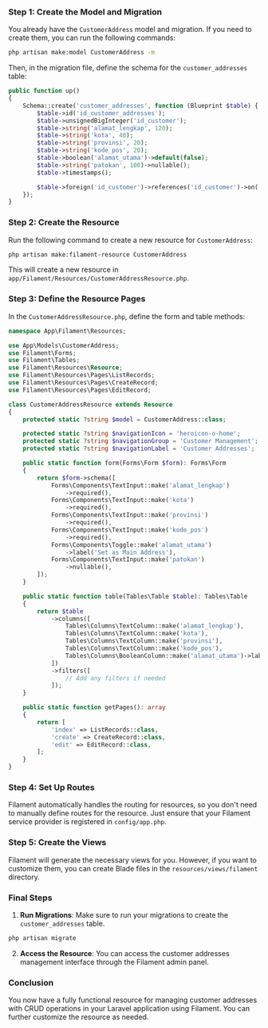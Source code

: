 ### Step 1: Create the Model and Migration

You already have the `CustomerAddress` model and migration. If you need to create them, you can run the following commands:

```bash
php artisan make:model CustomerAddress -m
```

Then, in the migration file, define the schema for the `customer_addresses` table:

```php
public function up()
{
    Schema::create('customer_addresses', function (Blueprint $table) {
        $table->id('id_customer_addresses');
        $table->unsignedBigInteger('id_customer');
        $table->string('alamat_lengkap', 120);
        $table->string('kota', 40);
        $table->string('provinsi', 20);
        $table->string('kode_pos', 20);
        $table->boolean('alamat_utama')->default(false);
        $table->string('patokan', 100)->nullable();
        $table->timestamps();

        $table->foreign('id_customer')->references('id_customer')->on('customers')->onDelete('cascade');
    });
}
```

### Step 2: Create the Resource

Run the following command to create a new resource for `CustomerAddress`:

```bash
php artisan make:filament-resource CustomerAddress
```

This will create a new resource in `app/Filament/Resources/CustomerAddressResource.php`.

### Step 3: Define the Resource Pages

In the `CustomerAddressResource.php`, define the form and table methods:

```php
namespace App\Filament\Resources;

use App\Models\CustomerAddress;
use Filament\Forms;
use Filament\Tables;
use Filament\Resources\Resource;
use Filament\Resources\Pages\ListRecords;
use Filament\Resources\Pages\CreateRecord;
use Filament\Resources\Pages\EditRecord;

class CustomerAddressResource extends Resource
{
    protected static ?string $model = CustomerAddress::class;

    protected static ?string $navigationIcon = 'heroicon-o-home';
    protected static ?string $navigationGroup = 'Customer Management';
    protected static ?string $navigationLabel = 'Customer Addresses';

    public static function form(Forms\Form $form): Forms\Form
    {
        return $form->schema([
            Forms\Components\TextInput::make('alamat_lengkap')
                ->required(),
            Forms\Components\TextInput::make('kota')
                ->required(),
            Forms\Components\TextInput::make('provinsi')
                ->required(),
            Forms\Components\TextInput::make('kode_pos')
                ->required(),
            Forms\Components\Toggle::make('alamat_utama')
                ->label('Set as Main Address'),
            Forms\Components\TextInput::make('patokan')
                ->nullable(),
        ]);
    }

    public static function table(Tables\Table $table): Tables\Table
    {
        return $table
            ->columns([
                Tables\Columns\TextColumn::make('alamat_lengkap'),
                Tables\Columns\TextColumn::make('kota'),
                Tables\Columns\TextColumn::make('provinsi'),
                Tables\Columns\TextColumn::make('kode_pos'),
                Tables\Columns\BooleanColumn::make('alamat_utama')->label('Main Address'),
            ])
            ->filters([
                // Add any filters if needed
            ]);
    }

    public static function getPages(): array
    {
        return [
            'index' => ListRecords::class,
            'create' => CreateRecord::class,
            'edit' => EditRecord::class,
        ];
    }
}
```

### Step 4: Set Up Routes

Filament automatically handles the routing for resources, so you don't need to manually define routes for the resource. Just ensure that your Filament service provider is registered in `config/app.php`.

### Step 5: Create the Views

Filament will generate the necessary views for you. However, if you want to customize them, you can create Blade files in the `resources/views/filament` directory.

### Final Steps

1. **Run Migrations**: Make sure to run your migrations to create the `customer_addresses` table.

```bash
php artisan migrate
```

2. **Access the Resource**: You can access the customer addresses management interface through the Filament admin panel.

### Conclusion

You now have a fully functional resource for managing customer addresses with CRUD operations in your Laravel application using Filament. You can further customize the resource as needed.